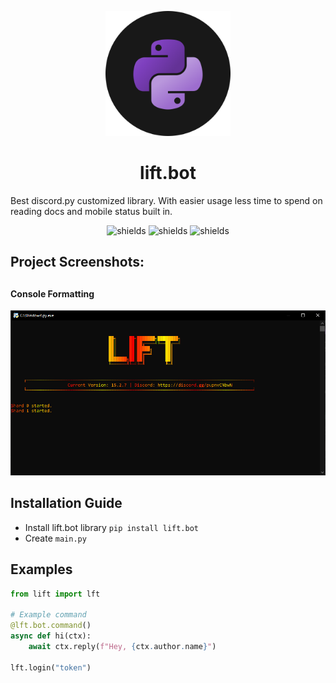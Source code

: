 <p align="center"><img src="https://github.com/devliftz/lift.bot/blob/main/img/lift.bot.png?raw=true" width=200px" alt="project-image"></p>

<h1 align="center" id="title">lift.bot</h1>


<p id="description">Best discord.py customized library. With easier usage less time to spend on reading docs and mobile status built in.</p>

<p align="center"><img src="https://img.shields.io/discord/1065186413865357343?color=5865F2&amp;label=Discord&amp;logo=discord&amp;logoColor=white&amp;style=for-the-badge" alt="shields">
<img src="https://img.shields.io/youtube/channel/subscribers/UCty3ao3DSrd7_qxAiRbCGEg?color=red&amp;label=Youtube&amp;logo=youtube&amp;style=for-the-badge" alt="shields">
<img src="https://img.shields.io/github/downloads/devliftz/lift.bot/total?color=000000&amp;label=downloads&amp;logo=github&amp;logoColor=white&amp;style=for-the-badge" alt="shields"></p>

<h2>Project Screenshots:</h2>
<h2 style="color: 000000;"></h2>

#### Console Formatting

<img src="https://github.com/devliftz/lift.bot/blob/main/img/prev.png?raw=true" alt="project-screenshot"/>

<h2>Installation Guide</h2>

- Install lift.bot library `pip install lift.bot`
- Create `main.py`

<h2>Examples</h2>

```py
from lift import lft

# Example command
@lft.bot.command()
async def hi(ctx):
    await ctx.reply(f"Hey, {ctx.author.name}")

lft.login("token")
```

